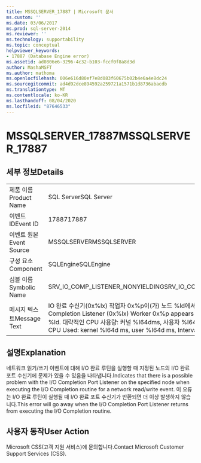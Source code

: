 ```yaml
---
title: MSSQLSERVER_17887 | Microsoft 문서
ms.custom: ''
ms.date: 03/06/2017
ms.prod: sql-server-2014
ms.reviewer: ''
ms.technology: supportability
ms.topic: conceptual
helpviewer_keywords:
- 17887 (Database Engine error)
ms.assetid: ad0806e6-3296-4c32-b103-fccf0f8a8d3d
author: MashaMSFT
ms.author: mathoma
ms.openlocfilehash: 006e616d80ef7e8d083f60675b02b4e6a4e8dc24
ms.sourcegitcommit: ad4d92dce894592a259721a1571b1d8736abacdb
ms.translationtype: MT
ms.contentlocale: ko-KR
ms.lasthandoff: 08/04/2020
ms.locfileid: "87646533"
---
```

# <a name="mssqlserver_17887"></a><span data-ttu-id="25722-102">MSSQLSERVER_17887</span><span class="sxs-lookup"><span data-stu-id="25722-102">MSSQLSERVER_17887</span></span>
    
## <a name="details"></a><span data-ttu-id="25722-103">세부 정보</span><span class="sxs-lookup"><span data-stu-id="25722-103">Details</span></span>  
  
|||  
|-|-|  
|<span data-ttu-id="25722-104">제품 이름</span><span class="sxs-lookup"><span data-stu-id="25722-104">Product Name</span></span>|<span data-ttu-id="25722-105">SQL Server</span><span class="sxs-lookup"><span data-stu-id="25722-105">SQL Server</span></span>|  
|<span data-ttu-id="25722-106">이벤트 ID</span><span class="sxs-lookup"><span data-stu-id="25722-106">Event ID</span></span>|<span data-ttu-id="25722-107">17887</span><span class="sxs-lookup"><span data-stu-id="25722-107">17887</span></span>|  
|<span data-ttu-id="25722-108">이벤트 원본</span><span class="sxs-lookup"><span data-stu-id="25722-108">Event Source</span></span>|<span data-ttu-id="25722-109">MSSQLSERVER</span><span class="sxs-lookup"><span data-stu-id="25722-109">MSSQLSERVER</span></span>|  
|<span data-ttu-id="25722-110">구성 요소</span><span class="sxs-lookup"><span data-stu-id="25722-110">Component</span></span>|<span data-ttu-id="25722-111">SQLEngine</span><span class="sxs-lookup"><span data-stu-id="25722-111">SQLEngine</span></span>|  
|<span data-ttu-id="25722-112">심볼 이름</span><span class="sxs-lookup"><span data-stu-id="25722-112">Symbolic Name</span></span>|<span data-ttu-id="25722-113">SRV_IO_COMP_LISTENER_NONYIELDING</span><span class="sxs-lookup"><span data-stu-id="25722-113">SRV_IO_COMP_LISTENER_NONYIELDING</span></span>|  
|<span data-ttu-id="25722-114">메시지 텍스트</span><span class="sxs-lookup"><span data-stu-id="25722-114">Message Text</span></span>|<span data-ttu-id="25722-115">IO 완료 수신기(0x%lx) 작업자 0x%p이(가) 노드 %ld에서 잠긴 것 같습니다.</span><span class="sxs-lookup"><span data-stu-id="25722-115">IO Completion Listener (0x%lx) Worker 0x%p appears to be non-yielding on Node %ld.</span></span> <span data-ttu-id="25722-116">대략적인 CPU 사용량: 커널 %I64dms, 사용자 %I64dms, 간격: %I64d.</span><span class="sxs-lookup"><span data-stu-id="25722-116">Approx CPU Used: kernel %I64d ms, user %I64d ms, Interval: %I64d.</span></span>|  
  
## <a name="explanation"></a><span data-ttu-id="25722-117">설명</span><span class="sxs-lookup"><span data-stu-id="25722-117">Explanation</span></span>  
 <span data-ttu-id="25722-118">네트워크 읽기/쓰기 이벤트에 대해 I/O 완료 루틴을 실행할 때 지정된 노드의 I/O 완료 포트 수신기에 문제가 있을 수 있음을 나타냅니다.</span><span class="sxs-lookup"><span data-stu-id="25722-118">Indicates that there is a possible problem with the I/O Completion Port Listener on the specified node when executing the I/O Completion routine for a network read/write event.</span></span> <span data-ttu-id="25722-119">이 오류는 I/O 완료 루틴이 실행될 때 I/O 완료 포트 수신기가 반환되면 더 이상 발생하지 않습니다.</span><span class="sxs-lookup"><span data-stu-id="25722-119">This error will go away when the I/O Completion Port Listener returns from executing the I/O Completion routine.</span></span>  
  
## <a name="user-action"></a><span data-ttu-id="25722-120">사용자 동작</span><span class="sxs-lookup"><span data-stu-id="25722-120">User Action</span></span>  
 <span data-ttu-id="25722-121">Microsoft CSS(고객 지원 서비스)에 문의합니다.</span><span class="sxs-lookup"><span data-stu-id="25722-121">Contact Microsoft Customer Support Services (CSS).</span></span>  
  
  
